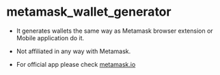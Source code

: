 # metamask_wallet_generator
- It generates wallets the same way as Metamask browser extension or Mobile application do it.

- Not affiliated in any way with Metamask.

- For official app please check [metamask.io](https://metamask.io/)
